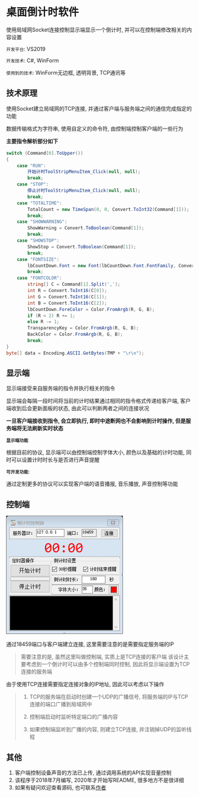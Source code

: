 # 桌面倒计时软件

使用局域网Socket连接控制显示端显示一个倒计时, 并可以在控制端修改相关的内容设置

`开发平台`: VS2019

`开发技术`: C#, WinForm

`使用到的技术`: WinForm无边框, 透明背景, TCP通讯等

## 技术原理

使用Socket建立局域网的TCP连接, 并通过客户端与服务端之间的通信完成指定的功能

数据传输格式为字符串, 使用自定义的命令符, 由控制端控制客户端的一些行为

**主要指令解析部分如下**

```c#
switch (Command[0].ToUpper())
{
    case "RUN":
        开始计时ToolStripMenuItem_Click(null, null);
        break;
    case "STOP":
        停止计时ToolStripMenuItem_Click(null, null);
        break;
    case "TOTALTIME":
        TotalCount = new TimeSpan(0, 0, Convert.ToInt32(Command[1]));
        break;
    case "SHOWWARNING":
        ShowWarning = Convert.ToBoolean(Command[1]);
        break;
    case "SHOWSTOP":
        ShowStop = Convert.ToBoolean(Command[1]);
        break;
    case "FONTSIZE":
        lbCountDown.Font = new Font(lbCountDown.Font.FontFamily, Convert.ToInt16(Command[1]), FontStyle.Regular);
        break;
    case "FONTCOLOR":
        string[] C = Command[1].Split(',');
        int R = Convert.ToInt16(C[0]);
        int G = Convert.ToInt16(C[1]);
        int B = Convert.ToInt16(C[2]);
        lbCountDown.ForeColor = Color.FromArgb(R, G, B);
        if (R < 2) R += 1;
        else R -= 1;
        TransparencyKey = Color.FromArgb(R, G, B);
        BackColor = Color.FromArgb(R, G, B);
        break;
}
byte[] data = Encoding.ASCII.GetBytes(TMP + "\r\n");
```



## 显示端

显示端接受来自服务端的指令并执行相关的指令

显示端会每隔一段时间将当前的计时结果通过相同的指令格式传递给客户端, 客户端收到后会更新面板的状态, 由此可以判断两者之间的连接状况

**一旦客户端接收到指令, 会立即执行, 即时中途断网也不会影响到计时操作, 但是服务端将无法刷新实时状态**

**`显示端功能`**

根据目前的协议, 显示端可以由控制端控制字体大小, 颜色以及基础的计时功能, 同时可以设置计时时长与是否进行声音提醒

**`可开发功能`**:

通过定制更多的协议可以实现客户端的语音播报, 音乐播放, 声音控制等功能



## 控制端

![img](.image/1.png)

通过18459端口与客户端建立连接, 这里需要注意的是需要指定服务端的IP

> 需要注意的是, 虽然这里叫做控制端, 实质上是TCP连接的客户端
> 该设计主要考虑到一个倒计时可以由多个控制端同时控制, 因此将显示端设置为TCP连接的服务端

由于使用TCP连接需要指定连接对象的IP地址, 因此可以考虑以下操作

> 1. TCP的服务端在启动时创建一个UDP的广播信号, 将服务端的IP与TCP连接的端口广播到局域网中
>
> 2. 控制端启动时监听特定端口的广播内容
> 3. 如果控制端监听到广播的内容, 则建立TCP连接, 并注销掉UDP的监听线程



## 其他

1. 客户端控制设备声音的方法已上传, 通过调用系统的API实现音量控制
2. 该程序于2018年7月编写, 2020年才开始写README, 很多地方不是很详细
3. 如果有疑问欢迎查看源码, 也可联系[作者](mailto:zzudongxiang@163.com)

